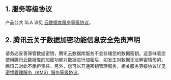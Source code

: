 ## 1. 服务等级协议
产品公共 SLA 详见 [云数据库服务等级协议](https://cloud.tencent.com/document/product/301/35530)。

## 2. 腾讯云关于数据加密功能信息安全免责声明
请务必妥善保管数据密钥，腾讯云数据库服务不会存储您的数据密钥。这意味着您使用腾讯云数据库的加密功能对数据进行加密后，如发生对数据无法解密情形的，腾讯云对此不承担责任。另外，您可以开通密钥管理服务，相关服务等级协议详见 [密钥管理服务（KMS）服务等级协议](https://cloud.tencent.com/document/product/573/34387)。


